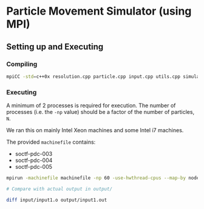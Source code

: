 # Particle Movement Simulator (using MPI)

## Setting up and Executing

### Compiling

```sh
mpiCC -std=c++0x resolution.cpp particle.cpp input.cpp utils.cpp simulator.cpp collision.cpp collisions.cpp vector.cpp square.cpp -o main
```

### Executing

A minimum of 2 processes is required for execution.
The number of processes (i.e. the `-np` value) should be a factor of the number of particles, `N`.

We ran this on mainly Intel Xeon machines and some Intel i7 machines.

The provided `machinefile` contains:
- soctf-pdc-003
- soctf-pdc-004
- soctf-pdc-005

```sh
mpirun -machinefile machinefile -np 60 -use-hwthread-cpus --map-by node ./main < input/input1.in > input/input1.o

# Compare with actual output in output/

diff input/input1.o output/input1.out
```